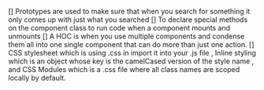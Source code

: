 [] Prototypes are used to make sure that when you search for something it only comes up with just what you searched 
[] To declare special methods on the component class to run code when a component mounts and unmounts
[] A HOC is when you use multiple components and condense them all into one single component that can do more than just one action.
[] CSS stylesheet which is using .css in import it into your .js file , Inline styling which is an object whose key is the camelCased version of the style name , and CSS Modules which is a .css file where all class names are scoped locally by default. 
